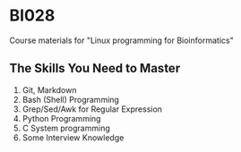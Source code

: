 # BI028
Course materials for "Linux programming for Bioinformatics"

## The Skills You Need to Master
1. Git, Markdown
2. Bash (Shell) Programming
3. Grep/Sed/Awk for Regular Expression
4. Python Programming
5. C System programming
6. Some Interview Knowledge
